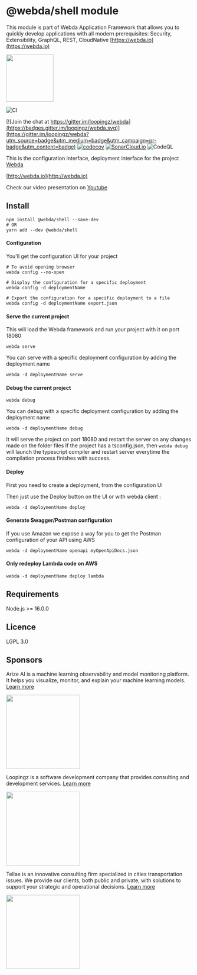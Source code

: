 # @webda/shell module

This module is part of Webda Application Framework that allows you to quickly develop applications with all modern prerequisites: Security, Extensibility, GraphQL, REST, CloudNative [https://webda.io](https://webda.io)

<img src="https://webda.io/images/webda.svg" width="128" />

![CI](https://github.com/loopingz/webda.io/workflows/CI/badge.svg)

[![Join the chat at https://gitter.im/loopingz/webda](https://badges.gitter.im/loopingz/webda.svg)](https://gitter.im/loopingz/webda?utm_source=badge&utm_medium=badge&utm_campaign=pr-badge&utm_content=badge)
[![codecov](https://codecov.io/gh/loopingz/webda.io/branch/main/graph/badge.svg?token=8N9DNM3K3O)](https://codecov.io/gh/loopingz/webda.io)
[![SonarCloud.io](https://sonarcloud.io/api/project_badges/measure?project=loopingz_webda.io&metric=alert_status)](https://sonarcloud.io/summary/new_code?id=loopingz_webda.io)
![CodeQL](https://github.com/loopingz/webda.io/workflows/CodeQL/badge.svg)

<!-- README_HEADER -->

This is the configuration interface, deployment interface for the project [Webda](http://github.com/loopingz/webda.git)

[http://webda.io](http://webda.io)

Check our video presentation on [Youtube](https://www.youtube.com/playlist?list=PLfn1MAL4_e7ERdqj9rWlmEkK5gMkL4bKI)

## Install

```
npm install @webda/shell --save-dev
# OR
yarn add --dev @webda/shell
```

#### Configuration

You'll get the configuration UI for your project

```
# To avoid opening browser
webda config --no-open

# Display the configuration for a specific deployment
webda config -d deploymentName

# Export the configuration for a specific deployment to a file
webda config -d deploymentName export.json
```

#### Serve the current project

This will load the Webda framework and run your project with it on port 18080

```
webda serve
```

You can serve with a specific deployment configuration by adding the deployment name

```
webda -d deploymentName serve
```

#### Debug the current project

```
webda debug
```

You can debug with a specific deployment configuration by adding the deployment name

```
webda -d deploymentName debug
```

It will serve the project on port 18080 and restart the server on any changes made on the folder files
If the project has a tsconfig.json, then `webda debug` will launch the typescript compiler and restart server everytime the compilation process finishes with success.

#### Deploy

First you need to create a deployment, from the configuration UI

Then just use the Deploy button on the UI or with webda client :

```
webda -d deploymentName deploy
```

#### Generate Swagger/Postman configuration

If you use Amazon we expose a way for you to get the Postman configuration of your API using AWS

```
webda -d deploymentName openapi myOpenApiDocs.json
```

#### Only redeploy Lambda code on AWS

```
webda -d deploymentName deploy lambda
```

## Requirements

Node.js >= 16.0.0

## Licence

LGPL 3.0

<!-- README_FOOTER -->
## Sponsors

<!--
Support this project by becoming a sponsor. Your logo will show up here with a link to your website. [Become a sponsor](mailto:sponsor@webda.io)
-->

Arize AI is a machine learning observability and model monitoring platform. It helps you visualize, monitor, and explain your machine learning models. [Learn more](https://arize.com)

[<img src="https://arize.com/hubfs/arize/brand/arize-logomark-1.png" width="200">](https://arize.com)

Loopingz is a software development company that provides consulting and development services. [Learn more](https://loopingz.com)

[<img src="https://loopingz.com/images/logo.png" width="200">](https://loopingz.com)

Tellae is an innovative consulting firm specialized in cities transportation issues. We provide our clients, both public and private, with solutions to support your strategic and operational decisions. [Learn more](https://tellae.fr)

[<img src="https://tellae.fr/" width="200">](https://tellae.fr)

